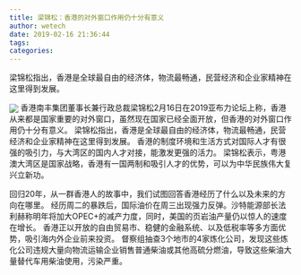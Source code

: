 ```yaml
---
title: 梁锦松：香港的对外窗口作用仍十分有意义
author: wetech
date: 2019-02-16 21:36:44
tags: 
categories: 
---
```

梁锦松指出，香港是全球最自由的经济体，物流最畅通，民营经济和企业家精神在这里得到发展。
<!-- more -->
<img align="center" border="0" src="https://imgcdn.yicai.com/uppics/images/2019/02/b603a48250abb347fc381465c7097193.jpg" />
香港南丰集团董事长兼行政总裁梁锦松2月16日在2019亚布力论坛上称，香港从来都是国家重要的对外窗口，虽然现在国家已经全面开放，但香港的对外窗口作用仍十分有意义。
梁锦松指出，香港是全球最自由的经济体，物流最畅通，民营经济和企业家精神在这里得到发展。
香港的制度环境和生活方式对国际人才有很强的吸引力，与大湾区的国内人才对接，能激发更强的活力。
梁锦松表示，粤港澳大湾区是国家战略，香港有一国两制和吸引人才的优势，可以为中华民族伟大复兴立新功。
 
 
回归20年，从一群香港人的故事中，我们试图回答香港经历了什么以及未来的方向在哪里。
经历周二的暴跌后，国际油价在周三出现强力反弹。沙特能源部长法利赫称明年将加大OPEC+的减产力度，同时，美国的页岩油产量仍以惊人的速度在增长。
香港正以开放的自由贸易市、稳健的金融系统、以及低税率等多方面优势，吸引海内外企业前来投资。
督察组抽查3个地市的4家炼化公司，发现这些炼化公司违规大量向物流运输企业销售普通柴油或其他高硫分燃油，导致这些柴油大量替代车用柴油使用，污染严重。
